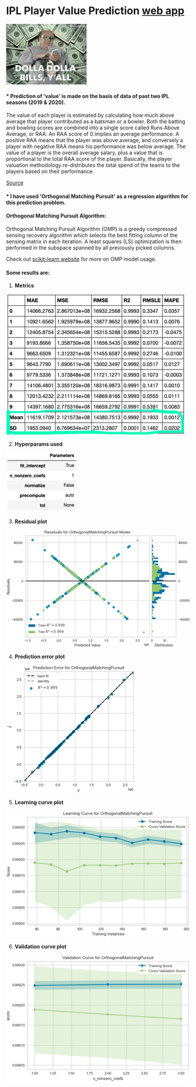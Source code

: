 # IPL Player Value Prediction [web app](https://ipl-player-value-pred-app.herokuapp.com/)

![money gif][logo]

[logo]: https://github.com/adityarc19/IPL-player-value-prediction/blob/main/images/tenor.gif

#### * Prediction of 'value' is made on the basis of data of past two IPL seasons (2019 & 2020).
The value of each player is estimated by calculating how much above average that player contributed as a batsman or a bowler. Both the batting and bowling scores are combined into a single score called Runs Above Average, or RAA. An RAA score of 0 implies an average performance. A positive RAA means that the player was above average, and conversely a player with negative RAA means his performance was below average. 
The value of a player is the overall average salary, plus a value that is proportional to the total RAA score of the player. Basically, the player valuation methodology re-distributes the total spend of the teams to the players based on their performance.

[Source](http://www.cricmetric.com/blog/2015/05/how-much-was-each-player-actually-worth-in-ipl-2015/)

#### * I have used 'Orthogonal Matching Pursuit' as a regression algorithm for this prediction problem. 

#### Orthogonal Matching Pursuit Algorithm:
Orthogonal Matching Pursuit Algorithm (OMP) is a greedy compressed sensing recovery algorithm which selects the best fitting column of the sensing matrix in each iteration. A least squares (LS) optimization is then performed in the subspace spanned by all previously picked columns.

Check out [scikit-learn website](https://scikit-learn.org/stable/auto_examples/linear_model/plot_omp.html) for more on OMP model usage. 

#### Some results are:
 1. **Metrics**
 
![metrics][a]

[a]: https://github.com/adityarc19/IPL-player-value-prediction/blob/main/images/metrics.jpeg?raw=true

2. **Hyperparams used**

![hyperparams][b]

[b]: https://github.com/adityarc19/IPL-player-value-prediction/blob/main/images/hyperparams.png?raw=true

3. **Residual plot**

![res_plot][c]

[c]: https://github.com/adityarc19/IPL-player-value-prediction/blob/main/images/residual%20plot.png?raw=true

4. **Prediction error plot**

![pe_plot][d]

[d]: https://github.com/adityarc19/IPL-player-value-prediction/blob/main/images/prediction%20error%20plot.png?raw=true

5. **Learning curve plot**

![lc_plot][e]

[e]: https://github.com/adityarc19/IPL-player-value-prediction/blob/main/images/learning%20curve.png?raw=true

6. **Validation curve plot**

![vc_plot][f]

[f]: https://github.com/adityarc19/IPL-player-value-prediction/blob/main/images/validation%20curve.png?raw=true

